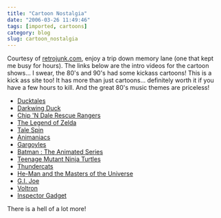 ```yaml
---
title: "Cartoon Nostalgia"
date: "2006-03-26 11:49:46"
tags: [imported, cartoons]
category: blog
slug: cartoon_nostalgia
---
```


Courtesy of <a title="Hey I remember that" href="https://www.retrojunk.com/">retrojunk.com</a>, enjoy a trip down memory lane (one that kept me busy for hours). The links below are the intro videos for the cartoon shows... I swear, the 80's and 90's had some kickass cartoons! This is a kick ass site too! It has more than just cartoons... definitely worth it if you have a few hours to kill. And the great 80's music themes are priceless!

<ul>
	<li><a href="https://www.retrojunk.com/details_tvshows/6-ducktales/6/#intro">Ducktales</a></li>
	<li><a href="https://www.retrojunk.com/details_tvshows/108-darkwing-duck/191/#intro">Darkwing Duck</a></li>
	<li><a href="https://www.retrojunk.com/details_tvshows/120-chip-n-dale-rescue-rangers/102/#intro">Chip 'N Dale Rescue Rangers</a></li>
	<li><a href="https://www.retrojunk.com/details_tvshows/256-the-legend-of-zelda/">The Legend of Zelda</a></li>
	<li><a href="https://www.retrojunk.com/details_tvshows/145-tale-spin/258/#intro">Tale Spin</a></li>
	<li><a href="https://www.retrojunk.com/details_tvshows/220-animaniacs/">Animaniacs</a></li>
	<li><a href="https://www.retrojunk.com/details_tvshows/169-gargoyles/">Gargoyles</a></li>
	<li><a href="https://www.retrojunk.com/details_tvshows/262-batman-the-animated-series/644/#intro">Batman : The Animated Series</a></li>
	<li><a href="https://www.retrojunk.com/details_tvshows/12-teenage-mutant-ninja-turtles/12/#intro">Teenage Mutant Ninja Turtles</a></li>
	<li><a href="https://www.retrojunk.com/details_tvshows/8-thundercats/8/#intro">Thundercats</a></li>
	<li><a href="https://www.retrojunk.com/details_tvshows/14-he-man-and-the-masters-of-the-universe/14/#intro">He-Man and the Masters of the Universe</a></li>
	<li><a href="https://www.retrojunk.com/details_tvshows/32-gi-joe-a-real-american-hero/32/#intro">G.I. Joe</a></li>
	<li><a href="https://www.retrojunk.com/details_tvshows/133-voltron-defender-of-the-universe/116/#intro">Voltron</a></li>
	<li><a href="https://www.retrojunk.com/details_tvshows/11-inspector-gadget/11/#intro">Inspector Gadget</a></li>
</ul>
There is a hell of a lot more!
